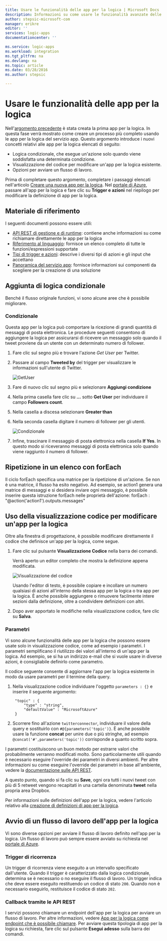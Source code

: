 ```yaml
---
title: Usare le funzionalità delle app per la logica | Microsoft Docs
description: Informazioni su come usare le funzionalità avanzate delle app per la logica.
author: stepsic-microsoft-com
manager: erikre
editor: ''
services: logic-apps
documentationcenter: ''

ms.service: logic-apps
ms.workload: integration
ms.tgt_pltfrm: na
ms.devlang: na
ms.topic: article
ms.date: 03/28/2016
ms.author: stepsic

---
```

# Usare le funzionalità delle app per la logica
Nell'[argomento precedente](app-service-logic-create-a-logic-app.md) è stata creata la prima app per la logica. In questa fase verrà mostrato come creare un processo più completo usando le app per la logica del servizio app. Questo argomento introduce i nuovi concetti relativi alle app per la logica elencati di seguito:

* Logica condizionale, che esegue un'azione solo quando viene soddisfatta una determinata condizione.
* Visualizzazione del codice per modificare un'app per la logica esistente.
* Opzioni per avviare un flusso di lavoro.

Prima di completare questo argomento, completare i passaggi elencati nell'articolo [Creare una nuova app per la logica](app-service-logic-create-a-logic-app.md). Nel [portale di Azure], passare all'app per la logica e fare clic su **Trigger e azioni** nel riepilogo per modificare la definizione di app per la logica.

## Materiale di riferimento
I seguenti documenti possono essere utili:

* [API REST di gestione e di runtime](https://msdn.microsoft.com/library/azure/mt643787.aspx): contiene anche informazioni su come richiamare direttamente le app per la logica
* [Riferimento al linguaggio](https://msdn.microsoft.com/library/azure/mt643789.aspx): fornisce un elenco completo di tutte le funzioni/espressioni supportate
* [Tipi di trigger e azioni](https://msdn.microsoft.com/library/azure/mt643939.aspx): descrive i diversi tipi di azioni e gli input che accettano
* [Panoramica del servizio app](../app-service/app-service-value-prop-what-is.md): fornisce informazioni sui componenti da scegliere per la creazione di una soluzione

## Aggiunta di logica condizionale
Benché il flusso originale funzioni, vi sono alcune aree che è possibile migliorare.

### Condizionale
Questa app per la logica può comportare la ricezione di grandi quantità di messaggi di posta elettronica. Le procedure seguenti consentono di aggiungere la logica per assicurarsi di ricevere un messaggio solo quando il tweet proviene da un utente con un determinato numero di follower.

1. Fare clic sul segno più e trovare l'azione *Get User* per Twitter.
2. Passare al campo **Tweeted by** del trigger per visualizzare le informazioni sull'utente di Twitter.
   
    ![GetUser](./media/app-service-logic-use-logic-app-features/getuser.png)
3. Fare di nuovo clic sul segno più e selezionare **Aggiungi condizione**
4. Nella prima casella fare clic su **...** sotto **Get User** per individuare il campo **Followers count**.
5. Nella casella a discesa selezionare **Greater than**
6. Nella seconda casella digitare il numero di follower per gli utenti.
   
    ![Condizionale](./media/app-service-logic-use-logic-app-features/conditional.png)
7. Infine, trascinare il messaggio di posta elettronica nella casella **If Yes**. In questo modo si riceveranno messaggi di posta elettronica solo quando viene raggiunto il numero di follower.

## Ripetizione in un elenco con forEach
Il ciclo forEach specifica una matrice per la ripetizione di un'azione. Se non è una matrice, il flusso ha esito negativo. Ad esempio, se action1 genera una matrice di messaggi e si desidera inviare ogni messaggio, è possibile inserire questa istruzione forEach nelle proprietà dell'azione: forEach : "@action('action1').outputs.messages"

## Uso della visualizzazione codice per modificare un'app per la logica
Oltre alla finestra di progettazione, è possibile modificare direttamente il codice che definisce un'app per la logica, come segue.

1. Fare clic sul pulsante **Visualizzazione Codice** nella barra dei comandi.
   
    Verrà aperto un editor completo che mostra la definizione appena modificata.
   
    ![Visualizzazione del codice](./media/app-service-logic-use-logic-app-features/codeview.png)
   
    Usando l'editor di testo, è possibile copiare e incollare un numero qualsiasi di azioni all'interno della stessa app per la logica o tra app per la logica. È anche possibile aggiungere o rimuovere facilmente intere sezioni dalla definizione, oltre a condividere definizioni con altri.
2. Dopo aver apportato le modifiche nella visualizzazione codice, fare clic su **Salva**.

### Parametri
Vi sono alcune funzionalità delle app per la logica che possono essere usate solo in visualizzazione codice, come ad esempio i parametri. I parametri semplificano il riutilizzo dei valori all'interno di un'app per la logica. Ad esempio, se si ha un indirizzo e-mail che si vuole usare in diverse azioni, è consigliabile definirlo come parametro.

Il codice seguente consente di aggiornare l'app per la logica esistente in modo da usare parametri per il termine della query.

1. Nella visualizzazione codice individuare l'oggetto `parameters : {}` e inserire il seguente argomento:
   
        "topic" : {
            "type" : "string",
            "defaultValue" : "MicrosoftAzure"
        }
2. Scorrere fino all'azione `twitterconnector`, individuare il valore della query e sostituirlo con `#@{parameters('topic')}`. È anche possibile usare la funzione **concat** per unire due o più stringhe, ad esempio `@concat('#',parameters('topic'))` corrisponde a quanto scritto sopra.

I parametri costituiscono un buon metodo per estrarre valori che probabilmente verranno modificati molto. Sono particolarmente utili quando è necessario eseguire l'override dei parametri in diversi ambienti. Per altre informazioni su come eseguire l'override dei parametri in base all'ambiente, vedere la [documentazione sulle API REST](https://msdn.microsoft.com/library/mt643787.aspx).

A questo punto, quando si fa clic su **Save**, ogni ora tutti i nuovi tweet con più di 5 retweet vengono recapitati in una cartella denominata **tweet** nella propria area Dropbox.

Per informazioni sulle definizioni dell'app per la logica, vedere l'articolo relativo alla [creazione di definizioni di app per la logica](app-service-logic-author-definitions.md).

## Avvio di un flusso di lavoro dell'app per la logica
Vi sono diverse opzioni per avviare il flusso di lavoro definito nell'app per la logica. Un flusso di lavoro può sempre essere avviato su richiesta nel [portale di Azure].

### Trigger di ricorrenza
Un trigger di ricorrenza viene eseguito a un intervallo specificato dall'utente. Quando il trigger è caratterizzato dalla logica condizionale, determina se è necessario o no eseguire il flusso di lavoro. Un trigger indica che deve essere eseguito restituendo un codice di stato `200`. Quando non è necessario eseguirlo, restituisce il codice di stato `202`.

### Callback tramite le API REST
I servizi possono chiamare un endpoint dell'app per la logica per avviare un flusso di lavoro. Per altre informazioni, vedere [App per la logica come endpoint che è possibile chiamare](app-service-logic-connector-http.md). Per avviare questa tipologia di app per la logica su richiesta, fare clic sul pulsante **Esegui adesso** sulla barra dei comandi.

<!-- Shared links -->
[portale di Azure]: https://portal.azure.com

<!---HONumber=AcomDC_0803_2016-->